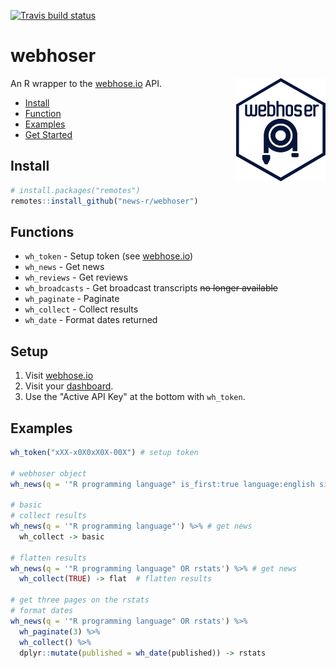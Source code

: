[![Travis build status](https://travis-ci.org/news-r/webhoser.svg?branch=master)](https://travis-ci.org/news-r/webhoser)

# webhoser

<img src = "/man/figures/logo.png" align = "right" />

An R wrapper to the [webhose.io](https://webhose.io/) API.

* [Install](#install)
* [Function](#functions)
* [Examples](#examples)
* [Get Started](http://webhoser.john-coene.com/)

## Install

```r
# install.packages("remotes")
remotes::install_github("news-r/webhoser")
```

## Functions

* `wh_token` - Setup token (see [webhose.io](https://webhose.io/))
* `wh_news` - Get news
* `wh_reviews` - Get reviews
* `wh_broadcasts` - Get broadcast transcripts ~~no longer available~~
* `wh_paginate` - Paginate
* `wh_collect` - Collect results
* `wh_date` - Format dates returned

## Setup

1. Visit [webhose.io](https://webhose.io/)
2. Visit your [dashboard](https://webhose.io/dashboard).
3. Use the "Active API Key" at the bottom with `wh_token`.

## Examples

```r
wh_token("xXX-x0X0xX0X-00X") # setup token

# webhoser object
wh_news(q = '"R programming language" is_first:true language:english site_type:news') -> news

# basic
# collect results
wh_news(q = '"R programming language"') %>% # get news
  wh_collect -> basic
  
# flatten results
wh_news(q = '"R programming language" OR rstats') %>% # get news
  wh_collect(TRUE) -> flat  # flatten results

# get three pages on the rstats
# format dates
wh_news(q = '"R programming language" OR rstats') %>% 
  wh_paginate(3) %>% 
  wh_collect() %>% 
  dplyr::mutate(published = wh_date(published)) -> rstats
```
